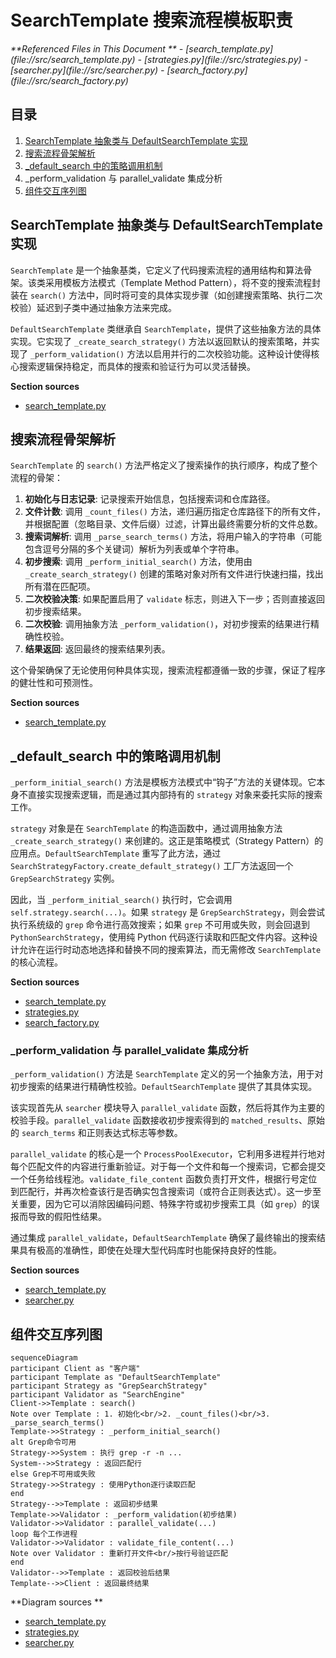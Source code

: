 # SearchTemplate 搜索流程模板职责

<cite>
**Referenced Files in This Document **   
- [search_template.py](file://src/search_template.py)
- [strategies.py](file://src/strategies.py)
- [searcher.py](file://src/searcher.py)
- [search_factory.py](file://src/search_factory.py)
</cite>

## 目录
1. [SearchTemplate 抽象类与 DefaultSearchTemplate 实现](#searchtemplate-抽象类与-defaultsearchtemplate-实现)
2. [搜索流程骨架解析](#搜索流程骨架解析)
3. [_default_search 中的策略调用机制](#_default_search-中的策略调用机制)
4. _perform_validation 与 parallel_validate 集成分析
5. [组件交互序列图](#组件交互序列图)

## SearchTemplate 抽象类与 DefaultSearchTemplate 实现

`SearchTemplate` 是一个抽象基类，它定义了代码搜索流程的通用结构和算法骨架。该类采用模板方法模式（Template Method Pattern），将不变的搜索流程封装在 `search()` 方法中，同时将可变的具体实现步骤（如创建搜索策略、执行二次校验）延迟到子类中通过抽象方法来完成。

`DefaultSearchTemplate` 类继承自 `SearchTemplate`，提供了这些抽象方法的具体实现。它实现了 `_create_search_strategy()` 方法以返回默认的搜索策略，并实现了 `_perform_validation()` 方法以启用并行的二次校验功能。这种设计使得核心搜索逻辑保持稳定，而具体的搜索和验证行为可以灵活替换。

**Section sources**
- [search_template.py](file://src/search_template.py#L17-L189)

## 搜索流程骨架解析

`SearchTemplate` 的 `search()` 方法严格定义了搜索操作的执行顺序，构成了整个流程的骨架：

1.  **初始化与日志记录**: 记录搜索开始信息，包括搜索词和仓库路径。
2.  **文件计数**: 调用 `_count_files()` 方法，递归遍历指定仓库路径下的所有文件，并根据配置（忽略目录、文件后缀）过滤，计算出最终需要分析的文件总数。
3.  **搜索词解析**: 调用 `_parse_search_terms()` 方法，将用户输入的字符串（可能包含逗号分隔的多个关键词）解析为列表或单个字符串。
4.  **初步搜索**: 调用 `_perform_initial_search()` 方法，使用由 `_create_search_strategy()` 创建的策略对象对所有文件进行快速扫描，找出所有潜在匹配项。
5.  **二次校验决策**: 如果配置启用了 `validate` 标志，则进入下一步；否则直接返回初步搜索结果。
6.  **二次校验**: 调用抽象方法 `_perform_validation()`，对初步搜索的结果进行精确性校验。
7.  **结果返回**: 返回最终的搜索结果列表。

这个骨架确保了无论使用何种具体实现，搜索流程都遵循一致的步骤，保证了程序的健壮性和可预测性。

**Section sources**
- [search_template.py](file://src/search_template.py#L30-L100)

## _default_search 中的策略调用机制

`_perform_initial_search()` 方法是模板方法模式中“钩子”方法的关键体现。它本身不直接实现搜索逻辑，而是通过其内部持有的 `strategy` 对象来委托实际的搜索工作。

`strategy` 对象是在 `SearchTemplate` 的构造函数中，通过调用抽象方法 `_create_search_strategy()` 来创建的。这正是策略模式（Strategy Pattern）的应用点。`DefaultSearchTemplate` 重写了此方法，通过 `SearchStrategyFactory.create_default_strategy()` 工厂方法返回一个 `GrepSearchStrategy` 实例。

因此，当 `_perform_initial_search()` 执行时，它会调用 `self.strategy.search(...)`。如果 `strategy` 是 `GrepSearchStrategy`，则会尝试执行系统级的 `grep` 命令进行高效搜索；如果 `grep` 不可用或失败，则会回退到 `PythonSearchStrategy`，使用纯 Python 代码逐行读取和匹配文件内容。这种设计允许在运行时动态地选择和替换不同的搜索算法，而无需修改 `SearchTemplate` 的核心流程。

**Section sources**
- [search_template.py](file://src/search_template.py#L130-L138)
- [strategies.py](file://src/strategies.py#L73-L232)
- [search_factory.py](file://src/search_factory.py#L30-L51)

### _perform_validation 与 parallel_validate 集成分析

`_perform_validation()` 方法是 `SearchTemplate` 定义的另一个抽象方法，用于对初步搜索的结果进行精确性校验。`DefaultSearchTemplate` 提供了其具体实现。

该实现首先从 `searcher` 模块导入 `parallel_validate` 函数，然后将其作为主要的校验手段。`parallel_validate` 函数接收初步搜索得到的 `matched_results`、原始的 `search_terms` 和正则表达式标志等参数。

`parallel_validate` 的核心是一个 `ProcessPoolExecutor`，它利用多进程并行地对每个匹配文件的内容进行重新验证。对于每一个文件和每一个搜索词，它都会提交一个任务给线程池。`validate_file_content` 函数负责打开文件，根据行号定位到匹配行，并再次检查该行是否确实包含搜索词（或符合正则表达式）。这一步至关重要，因为它可以消除因编码问题、特殊字符或初步搜索工具（如 `grep`）的误报而导致的假阳性结果。

通过集成 `parallel_validate`，`DefaultSearchTemplate` 确保了最终输出的搜索结果具有极高的准确性，即使在处理大型代码库时也能保持良好的性能。

**Section sources**
- [search_template.py](file://src/search_template.py#L170-L178)
- [searcher.py](file://src/searcher.py#L233-L291)

## 组件交互序列图

```mermaid
sequenceDiagram
participant Client as "客户端"
participant Template as "DefaultSearchTemplate"
participant Strategy as "GrepSearchStrategy"
participant Validator as "SearchEngine"
Client->>Template : search()
Note over Template : 1. 初始化<br/>2. _count_files()<br/>3. _parse_search_terms()
Template->>Strategy : _perform_initial_search()
alt Grep命令可用
Strategy->>System : 执行 grep -r -n ...
System-->>Strategy : 返回匹配行
else Grep不可用或失败
Strategy->>Strategy : 使用Python逐行读取匹配
end
Strategy-->>Template : 返回初步结果
Template->>Validator : _perform_validation(初步结果)
Validator->>Validator : parallel_validate(...)
loop 每个工作进程
Validator->>Validator : validate_file_content(...)
Note over Validator : 重新打开文件<br/>按行号验证匹配
end
Validator-->>Template : 返回校验后结果
Template-->>Client : 返回最终结果
```

**Diagram sources **
- [search_template.py](file://src/search_template.py#L30-L189)
- [strategies.py](file://src/strategies.py#L73-L232)
- [searcher.py](file://src/searcher.py#L233-L291)